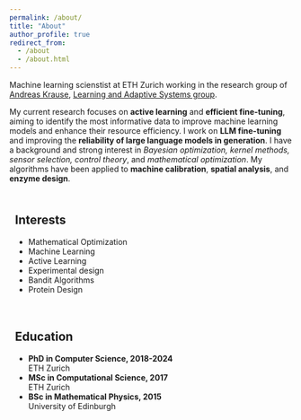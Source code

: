 ```yaml
---
permalink: /about/
title: "About"
author_profile: true
redirect_from: 
  - /about
  - /about.html
---
```

<p>Machine learning scienstist at ETH Zurich working in the research group of 
<a href="https://las.inf.ethz.ch/krausea" target="_blank" rel="noopener">Andreas Krause</a>, 
<a href="https://las.inf.ethz.ch/" target="_blank" rel="noopener">Learning and Adaptive Systems group</a>. 
<p>
  My current research focuses on <strong>active learning</strong> and <strong>efficient fine-tuning</strong>, aiming to identify the most informative data to improve machine learning models and enhance their resource efficiency. I work on <strong>LLM fine-tuning</strong> and improving the <strong>reliability of large language models in generation</strong>. I have a background and strong interest in 
  <em>Bayesian optimization, kernel methods, sensor selection, control theory</em>, and 
  <em>mathematical optimization</em>. My algorithms have been applied to 
  <strong>machine calibration</strong>, <strong>spatial analysis</strong>, and <strong>enzyme design</strong>. 
</p>



<style>
  .two-columns {
    display: flex;
    flex-wrap: wrap;
  }
  .two-columns > div {
    flex: 1 1 50%; /* Ensures each div takes up half the space */
    padding: 10px; /* Optional: Adds some space around the content */
  }
</style>

<div class="two-columns">
    <div>
        <h2>Interests</h2>
        <ul>
            <li>Mathematical Optimization</li>
            <li>Machine Learning</li>
            <li>Active Learning</li>
            <li>Experimental design</li>
            <li>Bandit Algorithms</li>
            <li>Protein Design</li>
        </ul>
    </div>
    <div>
        <h2>Education</h2>
        <ul>
            <li><strong>PhD in Computer Science, 2018-2024</strong><br>ETH Zurich</li>
            <li><strong>MSc in Computational Science, 2017</strong><br>ETH Zurich</li>
            <li><strong>BSc in Mathematical Physics, 2015</strong><br>University of Edinburgh</li>
        </ul>
    </div>
</div>